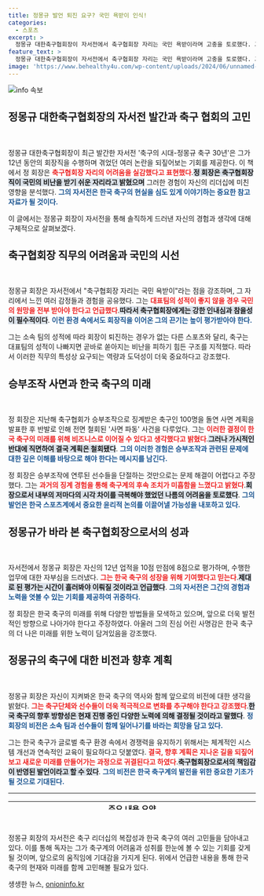 ```yaml
---
title: 정몽규 발언 퇴진 요구? 국민 욕받이 인식!
categories:
  - 스포츠
excerpt: >
  정몽규 대한축구협회장이 자서전에서 축구협회장 자리는 국민 욕받이라며 고충을 토로했다. 그는 부진한 대표팀 성적에 대한 여론의 압박과 승부조작 사면 논란 등 힘든 상황을 회상하며, 그간의 경험을 통해 한국 축구의 미래를 고민하고 있음을 밝혔다.
feature_text: >
  정몽규 대한축구협회장이 자서전에서 축구협회장 자리는 국민 욕받이라며 고충을 토로했다. 그는 부진한 대표팀 성적에 대한 여론의 압박과 승부조작 사면 논란 등 힘든 상황을 회상하며, 그간의 경험을 통해 한국 축구의 미래를 고민하고 있음을 밝혔다.
image: 'https://www.behealthy4u.com/wp-content/uploads/2024/06/unnamed-file.png'
---
```


<p><img src="https://www.behealthy4u.com/wp-content/uploads/2024/06/unnamed-file.png" alt="info 속보" /></p>

<h2 data-ke-size="size26">정몽규 대한축구협회장의 자서전 발간과 축구 협회의 고민</h2>

<p data-ke-size="size16">&nbsp;</p>

<p>정몽규 대한축구협회장이 최근 발간한 자서전 '축구의 시대-정몽규 축구 30년'은 그가 12년 동안의 회장직을 수행하며 겪었던 여러 논란을 되짚어보는 기회를 제공한다. 이 책에서 정 회장은 <b><span style="color: #ee2323;">축구협회장 자리의 어려움을 실감했다고 표현했다</span></b>.<b><span style="background-color: #21538527;">정 회장은 축구협회장직이 국민의 비난을 받기 쉬운 자리라고 밝혔으며</span></b> 그러한 경험이 자신의 리더십에 미친 영향을 분석했다. <b><span style="color: #1a5490;">그의 자서전은 한국 축구의 현실을 심도 있게 이야기하는 중요한 참고자료가 될 것이다.</span></b> </p>

<p>이 글에서는 정몽규 회장이 자서전을 통해 솔직하게 드러낸 자신의 경험과 생각에 대해 구체적으로 살펴보겠다.</p>

<h2 data-ke-size="size26">축구협회장 직무의 어려움과 국민의 시선</h2>

<p data-ke-size="size16">&nbsp;</p>

<p>정몽규 회장은 자서전에서 "축구협회장 자리는 국민 욕받이"라는 점을 강조하며, 그 자리에서 느낀 여러 감정들과 경험을 공유했다. 그는 <b><span style="color: #ee2323;">대표팀의 성적이 좋지 않을 경우 국민의 원망을 전부 받아야 한다고 언급했다</span></b>.<b><span style="background-color: #21538527;">따라서 축구협회장에게는 강한 인내심과 참을성이 필수적이다</span></b>. <b><span style="color: #1a5490;">이런 환경 속에서도 회장직을 이어온 그의 끈기는 높이 평가받아야 한다.</span></b> </p>

<p>그는 소속 팀의 성적에 따라 회장이 퇴진하는 경우가 없는 다른 스포츠와 달리, 축구는 대표팀의 성적이 나빠지면 곧바로 쏟아지는 비난을 피하기 힘든 구조를 지적했다. 따라서 이러한 직무의 특성상 요구되는 역량과 도덕성이 더욱 중요하다고 강조했다.</p>

<h2 data-ke-size="size26">승부조작 사면과 한국 축구의 미래</h2>

<p data-ke-size="size16">&nbsp;</p>

<p>정 회장은 지난해 축구협회가 승부조작으로 징계받은 축구인 100명을 돌연 사면 계획을 발표한 후 반발로 인해 전면 철회된 '사면 파동' 사건을 다루었다. 그는 <b><span style="color: #ee2323;">이러한 결정이 한국 축구의 미래를 위해 비즈니스로 이어질 수 있다고 생각했다고 밝혔다</span></b>.<b><span style="background-color: #21538527;">그러나 가시적인 반대에 직면하여 결국 계획은 철회됐다</span></b>. <b><span style="color: #1a5490;">그의 이러한 경험은 승부조작과 관련된 문제에 대한 깊은 이해를 바탕으로 해야 한다는 메시지를 남긴다.</span></b> </p>

<p>정 회장은 승부조작에 연루된 선수들을 단절하는 것만으로는 문제 해결이 어렵다고 주장했다. 그는 <b><span style="color: #ee2323;">과거의 징계 경험을 통해 축구계의 후속 조치가 미흡함을 느꼈다고 밝혔다</span></b>.<b><span style="background-color: #21538527;">회장으로서 내부의 저마다의 시각 차이를 극복해야 했었던 나름의 어려움을 토로했다</span></b>. <b><span style="color: #1a5490;">그의 발언은 한국 스포츠계에서 중요한 윤리적 논의를 이끌어낼 가능성을 내포하고 있다.</span></b></p>

<h2 data-ke-size="size26">정몽규가 바라 본 축구협회장으로서의 성과</h2>

<p data-ke-size="size16">&nbsp;</p>

<p>자서전에서 정몽규 회장은 자신의 12년 업적을 10점 만점에 8점으로 평가하며, 수행한 업무에 대한 자부심을 드러냈다. <b><span style="color: #ee2323;">그는 한국 축구의 성장을 위해 기여했다고 믿는다</span></b>.<b><span style="background-color: #21538527;">제대로 된 평가는 시간이 흘러봐야 이뤄질 것이라고 언급했다</span></b>. <b><span style="color: #1a5490;">그의 자서전은 그간의 경험과 노력을 엿볼 수 있는 기회를 제공하여 귀중하다.</span></b> </p>

<p>정 회장은 한국 축구의 미래를 위해 다양한 방법들을 모색하고 있으며, 앞으로 더욱 발전적인 방향으로 나아가야 한다고 주장하였다. 아울러 그의 진심 어린 사명감은 한국 축구의 더 나은 미래를 위한 노력이 담겨있음을 강조했다.</p>

<h2 data-ke-size="size26">정몽규의 축구에 대한 비전과 향후 계획</h2>

<p data-ke-size="size16">&nbsp;</p>

<p>정몽규 회장은 자신이 지켜봐온 한국 축구의 역사와 함께 앞으로의 비전에 대한 생각을 밝혔다. <b><span style="color: #ee2323;">그는 축구단체와 선수들이 더욱 적극적으로 변화를 추구해야 한다고 강조했다</span></b>.<b><span style="background-color: #21538527;">한국 축구의 향후 방향성은 현재 진행 중인 다양한 노력에 의해 결정될 것이라고 말했다</span></b>. <b><span style="color: #1a5490;">정 회장의 비전은 소속 팀과 선수들이 함께 일어나기를 바라는 희망을 담고 있다.</span></b></p>

<p>그는 한국 축구가 글로벌 축구 환경 속에서 경쟁력을 유지하기 위해서는 체계적인 시스템 개선과 연속적인 교육이 필요하다고 덧붙였다. <b><span style="color: #ee2323;">결국, 향후 계획은 지나온 길을 되짚어보고 새로운 미래를 만들어가는 과정으로 귀결된다고 하였다</span></b>.<b><span style="background-color: #21538527;">축구협회장으로서의 책임감이 반영된 발언이라고 할 수 있다</span></b>. <b><span style="color: #1a5490;">그의 비전은 한국 축구계의 발전을 위한 중요한 기초가 될 것으로 기대된다.</span></b></p>

<hr/>

<table style="width: 100%; height: 17px; border-collapse: collapse;">
<tr>
<td style="text-align: center; height: 17px;"><b>주요 내용 요약</b></td>
</tr>
<tr>
<td style="text-align: center; height: 17px;">정몽규 대한축구협회장은 자서전을 통해 축구협회장직의 어려움과 승부조작 문제에 대한 자신의 견해를 밝혔다.</td>
</tr>
<tr>
<td style="text-align: center; height: 17px;">자신의 업적을 8점으로 평가하며, 한국 축구의 미래에 대한 비전을 공유하였다.</td>
</tr>
</table>

<p data-ke-size="size16">&nbsp;</p>

<p>정몽규 회장의 자서전은 축구 리더십의 복잡성과 한국 축구의 여러 고민들을 담아내고 있다. 이를 통해 독자는 그가 축구계의 어려움과 성취를 한눈에 볼 수 있는 기회를 갖게 될 것이며, 앞으로의 움직임에 기대감을 가지게 된다. 위에서 언급한 내용을 통해 한국 축구의 현재와 미래를 함께 고민해볼 필요가 있다.</p>
생생한 뉴스, <a href="https://onioninfo.kr" rel="dofollow">onioninfo.kr</a>


